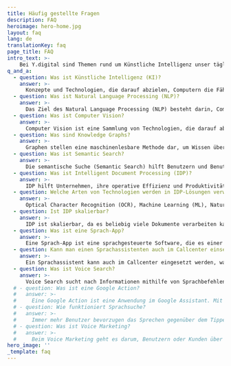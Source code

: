 ```yaml
---
title: Häufig gestellte Fragen
description: FAQ
heroimage: hero-home.jpg
layout: faq
lang: de
translationKey: faq
page_title: FAQ
intro_text: >-
    Bei Y.digital sind Themen rund um Künstliche Intelligenz unser tägliches Geschäft, aber wir wissen, dass dies nicht für jeden zutrifft. Daher unterstützen wir Sie gerne mit einer Auswahl häufig gestellter Fragen und entsprechender Antworten im Bereich Künstliche Intelligenz.
q_and_a:
  - question: Was ist Künstliche Intelligenz (KI)?
    answer: >-
      Konzepte und Technologien, die darauf abzielen, Computern die Fähigkeit zur Erbringung menschlicher kognitiver Leistungen zu ermöglichen. Für Y.digital sind die Kerntechnologien der KI Natural Language Processing (NLP), Large Language Models, Computer Vision und Knowledge Graphs.
  - question: Was ist Natural Language Processing (NLP)?
    answer: >-
      Das Ziel des Natural Language Processing (NLP) besteht darin, Computern die Interpretation von Texten und gesprochener Sprache in ähnlicher Weise wie Menschen zu ermöglichen. Beispiele für Anwendungen sind Dokumentenklassifizierung, automatische Übersetzung, Sprachverarbeitung und Themenextraktion.
  - question: Was ist Computer Vision?
    answer: >-
      Computer Vision ist eine Sammlung von Technologien, die darauf abzielen, Computern die Verarbeitung von Bildern und Videos zu ermöglichen. Beispiele für Anwendungen sind Objekterkennung, Unterschriftenerkennung sowie Tabellenerkennung.
  - question: Was sind Knowledge Graphs?
    answer: >-
      Graphen stellen eine maschinenlesbare Methode dar, um Wissen über die Welt darzustellen. Dieses Wissen wird als ein vernetztes System von Attributen, Werten und Relationen dargestellt. Informationen können automatisch aus Datensammlungen wie Texten (z. B. Gesetzen und Vorschriften, Regeln, Anweisungen, Fachartikeln, Texten in Urkunden und Erklärungen usw.) oder strukturierten Datenquellen extrahiert werden.
  - question: Was ist Semantic Search?
    answer: >-
      Die semantische Suche (Semantic Search) hilft Benutzern und Benutzerinnen dabei, relevante Informationen in der stetig wachsenden Menge an verfügbaren Daten online oder in den internen Speicherorten eines Unternehmens zu finden. Dazu gehören SharePoint, OneDrive, Fileshares, Dokumentenmanagement-Systeme und E-Mails. Die semantische Suche verwendet Natural Language Processing und Knowledge Graphs, um über wörtlich übereinstimmende, auf Stichwörtern basierende Suchalgorithmen hinauszugehen. So werden Informationen gefunden, die sonst übersehen würden, während unübersichtliche und irrelevante Suchergebnisse vermieden werden.
  - question: Was ist Intelligent Document Processing (IDP)?
    answer: >-
      IDP hilft Unternehmen, ihre operative Effizienz und Produktivität zu steigern, indem es ihre wissensintensiven Prozesse (z. B. Büro- und Aktenarbeit) optimiert. IDP kann die Arbeitsbelastung von Wissensarbeitern und -arbeiterinnen erheblich reduzieren, indem es ihnen Entscheidungsunterstützung bei großen Mengen von Akten oder Dokumenten bietet. Darüber hinaus hilft IDP dabei, Compliance, Konsistenz und Datensicherheit zu verbessern, indem es Mitarbeitende von zeitaufwändigen manuellen Aufgaben entlastet und die Mitarbeiterbeteiligung erhöht.
  - question: Welche Arten von Technologien werden in IDP-Lösungen verwendet?
    answer: >-
      Optical Character Recognition (OCR), Machine Learning (ML), Natural Language Processing (NLP), Large Language Models (LLMs) und Computer Vision sind Beispiele für Bestandteile einer modernen IDP-Plattform. Sie nutzt KI-Komponenten, mit denen sowohl strukturierte als auch unstrukturierte Daten analysiert werden können, und die kontinuierlich dazulernen, um die Genauigkeit der Ergebnisse zu erhöhen.
  - question: Ist IDP skalierbar?
    answer: >-
      IDP ist skalierbar, da es beliebig viele Dokumente verarbeiten kann, ohne überfordert zu sein. Jeden Tag können Millionen, wenn nicht Milliarden von Datenpunkten verarbeitet werden. IDP ist die Lösung, wenn Ihr Unternehmen Zeiten mit einem höheren Bedarf an Dokumentenverarbeitung hat. Es wächst im Einklang mit Ihrem Geschäft.
  - question: Was ist eine Sprach-App?
    answer: >-
      Eine Sprach-App ist eine sprachgesteuerte Software, die es einer Organisation ermöglicht, über Sprachassistenten wie den Google Assistant oder Amazon Alexa erreichbar zu sein. Bei Google wird dies offiziell als "Google Action" bezeichnet, während Amazon von einem "Skill" spricht. Über eine Sprach-App bietet eine Organisation den Benutzern die Möglichkeit, über die Sprachassistenten von Google oder Amazon mit ihrem Unternehmen zu interagieren.
  - question: Kann man einen Sprachassistenten auch im Callcenter einsetzen?
    answer: >-
      Ein Sprachassistent kann auch im Callcenter eingesetzt werden, was als "Smart Call Assistance" bezeichnet wird. Kunden können in ihrer eigenen natürlichen Sprache sprechen und ihre Anliegen mitteilen. Anschließend leitet der Sprachassistent sie zur richtigen Abteilung weiter oder gibt selbst die passende Antwort. Die Verwendung von "Smart Call Assistance" hat auch den positiven Effekt, die Arbeitsbelastung im Callcenter zu reduzieren und bei Spitzenauslastungen zu helfen.
  - question: Was ist Voice Search?
    answer: >-
      Voice Search sucht nach Informationen mithilfe von Sprachbefehlen. Über den Sprachkanal können Benutzer Suchanfragen mit ihrer Stimme durchführen. Um Informationen über Voice Search zu erhalten, wird ein Sprachassistent und ein passendes Gerät oder eine App benötigt. Dazu gehören Google Assistant, Apples Siri oder Amazons Alexa.
  # - question: Was ist eine Google Action?
  #   answer: >-
  #     Eine Google Action ist eine Anwendung im Google Assistant. Mit einer Google Action können Unternehmen ihre Produkte, Dienstleistungen, Neuigkeiten oder Unterhaltungsinhalte in den Google Assistant integrieren. Beispiele dafür sind Google Actions von Bol.com, der Hypotheker oder Racoon. Sie werden aktiviert, indem man zum Beispiel sagt "Okay Google, sprich mit der Hypotheker."
  # - question: Wie funktioniert Sprachsuche?
  #   answer: >-
  #     Immer mehr Benutzer bevorzugen das Sprechen gegenüber dem Tippen, wenn sie eine Suchanfrage eingeben. Dies wird als Sprachsuche bezeichnet. Googles Algorithmen suchen dann nach der besten und schnellsten verfügbaren Antwort. Die Spitzenposition ist hier viel wert, insbesondere da ein Sprachassistent nur eine Antwort basierend auf dem Suchalgorithmus gibt - dies ist besonders wichtig für Geräte ohne Bildschirm, wie den Google Home oder AirPods.
  # - question: Was ist Voice Marketing?
  #   answer: >-
  #     Beim Voice Marketing geht es darum, Benutzern oder Kunden über den Sprachkanal Informationen, Produkte, Dienstleistungen und Unterhaltung zugänglich zu machen. Als Beispiel können Sie Ihre Website für die Sprachsuche optimieren und Google Actions entwickeln.
hero_image: ''
_template: faq
---
```



